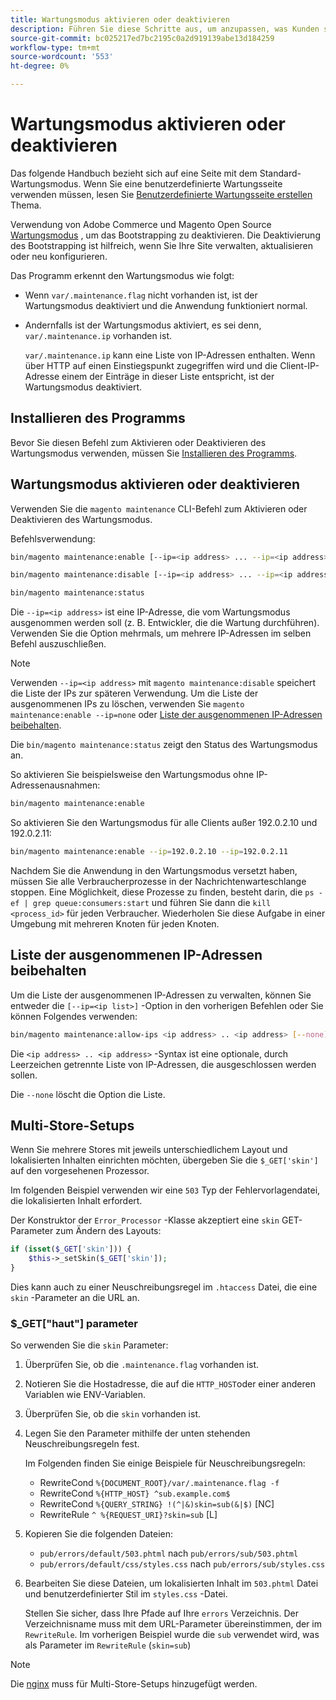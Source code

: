 ```yaml
---
title: Wartungsmodus aktivieren oder deaktivieren
description: Führen Sie diese Schritte aus, um anzupassen, was Kunden sehen, wenn Ihre Adobe Commerce- oder Magento Open Source-Bereitstellung zur Wartung heruntergefahren ist.
source-git-commit: bc025217ed7bc2195c0a2d919139abe13d184259
workflow-type: tm+mt
source-wordcount: '553'
ht-degree: 0%

---
```



# Wartungsmodus aktivieren oder deaktivieren

Das folgende Handbuch bezieht sich auf eine Seite mit dem Standard-Wartungsmodus. Wenn Sie eine benutzerdefinierte Wartungsseite verwenden müssen, lesen Sie [Benutzerdefinierte Wartungsseite erstellen](../../upgrade/troubleshooting/maintenance-mode-options.md) Thema.

Verwendung von Adobe Commerce und Magento Open Source [Wartungsmodus](../../configuration/bootstrap/application-modes.md#maintenance-mode) , um das Bootstrapping zu deaktivieren. Die Deaktivierung des Bootstrapping ist hilfreich, wenn Sie Ihre Site verwalten, aktualisieren oder neu konfigurieren.

Das Programm erkennt den Wartungsmodus wie folgt:

* Wenn `var/.maintenance.flag` nicht vorhanden ist, ist der Wartungsmodus deaktiviert und die Anwendung funktioniert normal.
* Andernfalls ist der Wartungsmodus aktiviert, es sei denn, `var/.maintenance.ip` vorhanden ist.

   `var/.maintenance.ip` kann eine Liste von IP-Adressen enthalten. Wenn über HTTP auf einen Einstiegspunkt zugegriffen wird und die Client-IP-Adresse einem der Einträge in dieser Liste entspricht, ist der Wartungsmodus deaktiviert.

## Installieren des Programms

Bevor Sie diesen Befehl zum Aktivieren oder Deaktivieren des Wartungsmodus verwenden, müssen Sie [Installieren des Programms](../advanced.md).

## Wartungsmodus aktivieren oder deaktivieren

Verwenden Sie die `magento maintenance` CLI-Befehl zum Aktivieren oder Deaktivieren des Wartungsmodus.

Befehlsverwendung:

```bash
bin/magento maintenance:enable [--ip=<ip address> ... --ip=<ip address>] | [ip=none]
```

```bash
bin/magento maintenance:disable [--ip=<ip address> ... --ip=<ip address>] | [ip=none]
```

```bash
bin/magento maintenance:status
```

Die `--ip=<ip address>` ist eine IP-Adresse, die vom Wartungsmodus ausgenommen werden soll (z. B. Entwickler, die die Wartung durchführen). Verwenden Sie die Option mehrmals, um mehrere IP-Adressen im selben Befehl auszuschließen.

>[!NOTE]
>
>Verwenden `--ip=<ip address>` mit `magento maintenance:disable` speichert die Liste der IPs zur späteren Verwendung. Um die Liste der ausgenommenen IPs zu löschen, verwenden Sie `magento maintenance:enable --ip=none` oder [Liste der ausgenommenen IP-Adressen beibehalten](#maintain-the-list-of-exempt-ip-addresses).

Die `bin/magento maintenance:status` zeigt den Status des Wartungsmodus an.

So aktivieren Sie beispielsweise den Wartungsmodus ohne IP-Adressenausnahmen:

```bash
bin/magento maintenance:enable
```

So aktivieren Sie den Wartungsmodus für alle Clients außer 192.0.2.10 und 192.0.2.11:

```bash
bin/magento maintenance:enable --ip=192.0.2.10 --ip=192.0.2.11
```

Nachdem Sie die Anwendung in den Wartungsmodus versetzt haben, müssen Sie alle Verbraucherprozesse in der Nachrichtenwarteschlange stoppen.
Eine Möglichkeit, diese Prozesse zu finden, besteht darin, die `ps -ef | grep queue:consumers:start` und führen Sie dann die `kill <process_id>` für jeden Verbraucher. Wiederholen Sie diese Aufgabe in einer Umgebung mit mehreren Knoten für jeden Knoten.

## Liste der ausgenommenen IP-Adressen beibehalten

Um die Liste der ausgenommenen IP-Adressen zu verwalten, können Sie entweder die `[--ip=<ip list>]` -Option in den vorherigen Befehlen oder Sie können Folgendes verwenden:

```bash
bin/magento maintenance:allow-ips <ip address> .. <ip address> [--none]
```

Die `<ip address> .. <ip address>` -Syntax ist eine optionale, durch Leerzeichen getrennte Liste von IP-Adressen, die ausgeschlossen werden sollen.

Die `--none` löscht die Option die Liste.

## Multi-Store-Setups

<!-- To set up multiple stores, each with a different layout and localized content, create a skin for each and put it into `pub/errors/{name}` where `{name}` is the store code. To distinguish between stores and websites with the same instance, use `pub/errors/{type}-{name}` where `{type}` is either `store` or `website` and matches the `MAGE_RUN_TYPE` in your server configuration. Another option is to pass the `$_GET['skin']` parameter to the intended processor. This method requires a specific configuration on your server. -->
<!-- Replace the line below with the commented text after https://github.com/magento/magento2/pull/35095 is merged. -->

Wenn Sie mehrere Stores mit jeweils unterschiedlichem Layout und lokalisierten Inhalten einrichten möchten, übergeben Sie die `$_GET['skin']` auf den vorgesehenen Prozessor.

Im folgenden Beispiel verwenden wir eine `503` Typ der Fehlervorlagendatei, die lokalisierten Inhalt erfordert.

Der Konstruktor der `Error_Processor` -Klasse akzeptiert eine `skin` GET-Parameter zum Ändern des Layouts:

```php
if (isset($_GET['skin'])) {
    $this->_setSkin($_GET['skin']);
}
```

Dies kann auch zu einer Neuschreibungsregel im `.htaccess` Datei, die eine `skin` -Parameter an die URL an.

### $_GET[&quot;haut&quot;] parameter

So verwenden Sie die `skin` Parameter:

1. Überprüfen Sie, ob die `.maintenance.flag` vorhanden ist.
1. Notieren Sie die Hostadresse, die auf die `HTTP_HOST`oder einer anderen Variablen wie ENV-Variablen.
1. Überprüfen Sie, ob die `skin` vorhanden ist.
1. Legen Sie den Parameter mithilfe der unten stehenden Neuschreibungsregeln fest.

   Im Folgenden finden Sie einige Beispiele für Neuschreibungsregeln:

   * RewriteCond `%{DOCUMENT_ROOT}/var/.maintenance.flag -f`
   * RewriteCond `%{HTTP_HOST} ^sub.example.com$`
   * RewriteCond `%{QUERY_STRING} !(^|&)skin=sub(&|$)` [NC]
   * RewriteRule `^ %{REQUEST_URI}?skin=sub` [L]

1. Kopieren Sie die folgenden Dateien:

   * `pub/errors/default/503.phtml` nach `pub/errors/sub/503.phtml`
   * `pub/errors/default/css/styles.css` nach `pub/errors/sub/styles.css`

1. Bearbeiten Sie diese Dateien, um lokalisierten Inhalt im `503.phtml` Datei und benutzerdefinierter Stil im `styles.css` -Datei.

   Stellen Sie sicher, dass Ihre Pfade auf Ihre `errors` Verzeichnis. Der Verzeichnisname muss mit dem URL-Parameter übereinstimmen, der im `RewriteRule`. Im vorherigen Beispiel wurde die `sub` verwendet wird, was als Parameter im `RewriteRule` (`skin=sub`)

>[!NOTE]
>
>Die [nginx](../../configuration/multi-sites/ms-nginx.md) muss für Multi-Store-Setups hinzugefügt werden.
